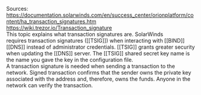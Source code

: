 Sources:
https://documentation.solarwinds.com/en/success_center/orionplatform/content/ha_transaction_signatures.htm
https://wiki.trezor.io/Transaction_signature
\
This topic explains what transaction signatures are. SolarWinds requires transaction signatures ([[TSIG]]) when interacting with [[BIND]] [[DNS]] instead of administrator credentials. [[TSIG]] grants greater security when updating the [[DNS]] server. The [[TSIG]] shared secret key name is the name you gave the key in the configuration file.
\
A transaction signature is needed when sending a transaction to the network. Signed transaction confirms that the sender owns the private key associated with the address and, therefore, owns the funds. Anyone in the network can verify the transaction.
